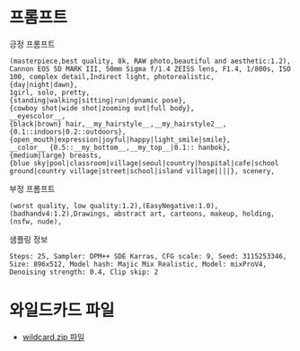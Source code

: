# 프롬프트

긍정 프롬프트

```
(masterpiece,best quality, 8k, RAW photo,beautiful and aesthetic:1.2), Cannon EOS 5D MARK III, 50mm Sigma f/1.4 ZEISS lens, F1.4, 1/800s, ISO 100, complex detail,Indirect light, photorealistic,
{day|night|dawn},
1girl, solo, pretty,
{standing|walking|sitting|run|dynamic pose},
{cowboy shot|wide shot|zooming out|full body},
__eyescolor__,
{black|brown} hair,__my_hairstyle__,__my_hairstyle2__,
{0.1::indoors|0.2::outdoors},
{open_mouth|expression|joyful|happy|light_smile|smile},
__color__ {0.5::__my_bottom__,__my_top__|0.1:: hanbok},
{medium|large} breasts,
{blue sky|pool|classroom|village|seoul|country|hospital|cafe|school ground|country village|street|school|island village||||}, scenery,
```

부정 프롬프트

```
(worst quality, low quality:1.2),(EasyNegative:1.0), (badhandv4:1.2),Drawings, abstract art, cartoons, makeup, holding, (nsfw, nude),
```

샘플링 정보

```
Steps: 25, Sampler: DPM++ SDE Karras, CFG scale: 9, Seed: 3115253346, Size: 896x512, Model hash: Majic Mix Realistic, Model: mixProV4, Denoising strength: 0.4, Clip skip: 2
```

# 와일드카드 파일

- [wildcard.zip 파일](https://github.com/ninjaneural/webui/blob/master/memo/wildcard/wildcard.zip?raw=true)
